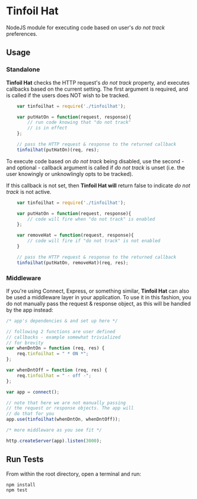 # Tinfoil Hat

NodeJS module for executing code based on user's *do not track* preferences.

## Usage

### Standalone

**Tinfoil Hat** checks the HTTP request's *do not track* property, and executes callbacks
based on the current setting.
The first argument is required, and is called if the users does NOT wish to be tracked.


```javascript
	var tinfoilhat = require('./tinfoilhat');

	var putHatOn = function(request, response){
		// run code knowing that "do not track"
		// is in effect
	};

	// pass the HTTP request & response to the returned callback
	tinfoilhat(putHatOn)(req, res);
```

To execute code based on *do not track* being disabled, use the second - and optional - callback argument is called if
*do not track* is unset (i.e. the user knowingly or unknowlingly opts to be tracked).

If this callback is not set, then **Tinfoil Hat will** return false to indicate *do not track*
is not active.


```javascript
	var tinfoilhat = require('./tinfoilhat');

	var putHatOn = function(request, response){
		// code will fire when "do not track" is enabled
	};

	var removeHat = function(request, response){
		// code will fire if "do not track" is not enabled
	}

	// pass the HTTP request & response to the returned callback
	tinfoilhat(putHatOn, removeHat)(req, res);
```

### Middleware

If you're using Connect, Express, or something similar, **Tinfoil Hat** can also be used a middleware layer
in your application. To use it in this fashion, you do not manually pass the request & response object, as
this will be handled by the app instead:

```javascript
/* app's dependencies & and set up here */

// following 2 functions are user defined
// callbacks - example somewhat trivialized
// for brevity
var whenDntOn = function (req, res) {
	req.tinfoilhat = " * ON *";
};

var whenDntOff = function (req, res) {
	req.tinfoilhat = " - off -";
};

var app = connect();

// note that here we are not manually passing
// the request or response objects. The app will
// do that for you
app.use(tinfoilhat(whenDntOn, whenDntOff));

/* more middleware as you see fit */

http.createServer(app).listen(3000);

```

## Run Tests
From within the root directory, open a terminal and run:
```javascript
npm install
npm test
```
